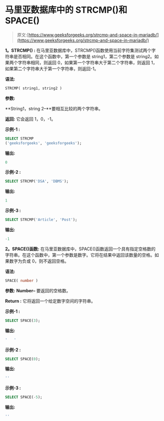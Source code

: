 # 马里亚数据库中的 STRCMP()和 SPACE()

> 原文:[https://www.geeksforgeeks.org/strcmp-and-space-in-mariadb/](https://www.geeksforgeeks.org/strcmp-and-space-in-mariadb/)

**1。STRCMP() :**
在马里亚数据库中，STRCMP()函数使用当前字符集测试两个字符串是否相同。在这个函数中，第一个参数是 string1，第二个参数是 string2。如果两个字符串相同，则返回 0，如果第一个字符串大于第二个字符串，则返回 1，如果第二个字符串大于第一个字符串，则返回-1。

**语法:**

```sql
STRCMP( string1, string2 )
```

**参数:**

**String1，string 2–**要相互比较的两个字符串。

**返回:**
它会返回 1，0，-1。

**示例-1 :**

```sql
SELECT STRCMP
('geeksforgeeks', 'geeksforgeeks');
```

**输出:**

```sql
0
```

**示例-2 :**

```sql
SELECT STRCMP('DSA', 'DBMS');

```

**输出:**

```sql
1
```

**示例-3 :**

```sql
SELECT STRCMP('Article', 'Post');

```

**输出:**

```sql
-1
```

**2。SPACE()函数:**
在马里亚数据库中，SPACE()函数返回一个具有指定空格数的字符串。在这个函数中，第一个参数是数字。它将在结果中返回该数量的空格。如果数字为负或 0，则不返回空格。

**语法:**

```sql
SPACE( number )

```

**参数:**
**Number–**
要返回的空格数。

**Return :**
它将返回一个给定数字空间的字符串。

**示例-1 :**

```sql
SELECT SPACE(3);
```

**输出:**

```sql
'   '
```

**示例-2 :**

```sql
SELECT SPACE(0);
```

**输出:**

```sql
''
```

**示例-3 :**

```sql
SELECT SPACE(-5);
```

**输出:**

```sql
''
```